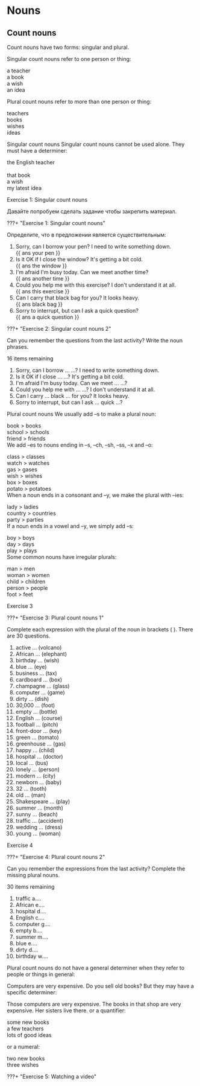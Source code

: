 # Nouns


## Count nouns

Count nouns have two forms: singular and plural.

Singular count nouns refer to one person or thing:

a teacher	
a book	
a wish	
an idea

Plural count nouns refer to more than one person or thing:

teachers	
books	
wishes	
ideas

Singular count nouns
Singular count nouns cannot be used alone. They must have a determiner:

the English teacher <br> 	
that book	
a wish	
my latest idea 

Exercise 1: Singular count nouns

Давайте попробуем сделать задание чтобы закрепить материал.

???+ "Exercise 1: Singular count nouns"

Определите, что в предложении является существительным:

1. Sorry, can I borrow your pen? I need to write something down. <br>
   {{ ans your pen }}
1. Is it OK if I close the window? It's getting a bit cold. <br>
   {{ ans the window }}
1. I'm afraid I'm busy today. Can we meet another time? <br>
   {{ ans another time }}
1. Could you help me with this exercise? I don't understand it at all. <br>
   {{ ans this exercise }}
1. Can I carry that black bag for you? It looks heavy. <br>
   {{ ans black bag }}
1. Sorry to interrupt, but can I ask a quick question? <br>
   {{ ans a quick question }}


???+ "Exercise 2: Singular count nouns 2"

Can you remember the questions from the last activity? Write the noun phrases.

16 items remaining
1. Sorry, can I borrow ... ...? I need to write something down. <br>
2. Is it OK if I close ... ...? It's getting a bit cold. <br>
3. I'm afraid I'm busy today. Can we meet ... ...? <br> 
4. Could you help me with ... ...? I don't understand it at all. <br>
5. Can I carry ... black ... for you? It looks heavy. <br> 
6. Sorry to interrupt, but can I ask ... quick ...? <br> 


Plural count nouns
We usually add –s to make a plural noun:

book	>	books <br>
school	>	schools <br>
friend	>	friends <br> 
We add –es to nouns ending in –s, –ch, –sh, –ss, –x and –o:  

class	>	classes <br>
watch	>	watches <br> 
gas	>	gases <br> 
wish	>	wishes <br> 
box	>	boxes <br> 
potato	>	potatoes <br> 
When a noun ends in a consonant and –y, we make the plural with –ies:

lady	>	ladies <br> 
country	>	countries <br> 
party	>	parties <br> 
If a noun ends in a vowel and –y, we simply add –s:

boy	>	boys <br> 
day	>	days <br> 
play	>	plays <br> 
Some common nouns have irregular plurals:

man	>	men <br> 
woman	>	women <br> 
child	>	children <br> 
person	>	people <br> 
foot	>	feet <br>  


Exercise 3

???+ "Exercise 3: Plural count nouns 1"


Complete each expression with the plural of the noun in brackets ( ). There are 30 questions.

1. active ... (volcano)
2. African ... (elephant)
3. birthday ... (wish)
4. blue ... (eye)
5. business ... (tax)
6. cardboard ... (box)
7. champagne ... (glass)
8. computer ... (game)
9. dirty ... (dish)
10. 30,000 ... (foot)
11. empty ... (bottle)
12. English ... (course)
13. football ...  (pitch)
14. front-door ... (key)
15. green ... (tomato)
16. greenhouse ... (gas)
17. happy ... (child)
18. hospital ... (doctor)
19. local ... (bus)
20. lonely ... (person)
21. modern ... (city)
22. newborn ... (baby)
23. 32 ... (tooth)
24. old ... (man)
25. Shakespeare ... (play)
26. summer ... (month)
27. sunny ... (beach)
28. traffic ... (accident)
29. wedding ... (dress)
30. young ... (woman)



Exercise 4

???+ "Exercise 4: Plural count nouns 2"

Can you remember the expressions from the last activity? Complete the missing plural nouns.

30 items remaining
1. traffic a....  
2. African e....  
3. hospital d....  
4. English c....  
5. computer g....  
6. empty b....  
7. summer m....  
8. blue e....  
9. dirty d....  
10. birthday w....  

Plural count nouns do not have a general determiner when they refer to people or things in general:

Computers are very expensive.
Do you sell old books?
But they may have a specific determiner:

Those computers are very expensive.
The books in that shop are very expensive. 
Her sisters live there.
or a quantifier:

some new books	
a few teachers	
lots of good ideas

or a numeral:

two new books	
three wishes


???+ "Exercise 5: Watching a video"


<div class=https://youtu.be/KjwWlUF9lqU></div>
